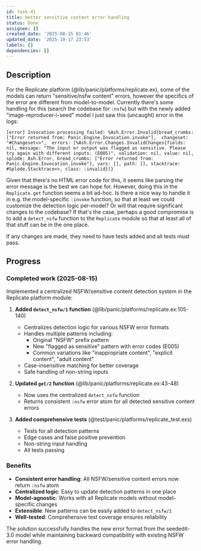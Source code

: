 ```yaml
---
id: task-41
title: better sensitive content error handling
status: Done
assignee: []
created_date: '2025-08-15 01:46'
updated_date: '2025-10-17 23:53'
labels: []
dependencies: []
---
```


## Description

<!-- SECTION:DESCRIPTION:BEGIN -->
For the Replicate platform (@lib/panic/platforms/replicate.ex), some of the
models can return "sensitive/nsfw content" errors, however the specifics of the
error are different from model-to-model. Currently there's some handling for
this (search the codebase for `:nsfw`) but with the newly added
"image-reproducer-i-seed" model I just saw this (uncaught) error in the logs:

```
[error] Invocation processing failed: %Ash.Error.Invalid{bread_crumbs: ["Error returned from: Panic.Engine.Invocation.invoke"],  changeset: "#Changeset<>",  errors: [%Ash.Error.Changes.InvalidChanges{fields: nil, message: "The input or output was flagged as sensitive. Please try again with different inputs. (E005)", validation: nil, value: nil, splode: Ash.Error, bread_crumbs: ["Error returned from: Panic.Engine.Invocation.invoke"], vars: [], path: [], stacktrace: #Splode.Stacktrace<>, class: :invalid}]}
```

Given that there's no HTML error code for this, it seems like parsing the error
message is the best we can hope for. However, doing this in the `Replicate.get`
function seems a bit ad-hoc. Is there a nice way to handle it in e.g. the
model-specific `:invoke` function, so that at least we could customize the
detection logic per-model? Or will that require significant changes to the
codebase? If that's the case, perhaps a good compromise is to add a
`detect_nsfw` function to the `Replicate` module so that at least all of that
stuff can be in the one place.

If any changes are made, they need to have tests added and all tests must pass.

## Progress

### Completed work (2025-08-15)

Implemented a centralized NSFW/sensitive content detection system in the Replicate platform module:

1. **Added `detect_nsfw/1` function** (@lib/panic/platforms/replicate.ex:105-140)
   - Centralizes detection logic for various NSFW error formats
   - Handles multiple patterns including:
     - Original "NSFW" prefix pattern
     - New "flagged as sensitive" pattern with error codes (E005)
     - Common variations like "inappropriate content", "explicit content", "adult content"
   - Case-insensitive matching for better coverage
   - Safe handling of non-string inputs

2. **Updated `get/2` function** (@lib/panic/platforms/replicate.ex:43-48)
   - Now uses the centralized `detect_nsfw` function
   - Returns consistent `:nsfw` error atom for all detected sensitive content errors

3. **Added comprehensive tests** (@test/panic/platforms/replicate_test.exs)
   - Tests for all detection patterns
   - Edge cases and false positive prevention
   - Non-string input handling
   - All tests passing

### Benefits

- **Consistent error handling**: All NSFW/sensitive content errors now return `:nsfw` atom
- **Centralized logic**: Easy to update detection patterns in one place
- **Model-agnostic**: Works with all Replicate models without model-specific changes
- **Extensible**: New patterns can be easily added to `detect_nsfw/1`
- **Well-tested**: Comprehensive test coverage ensures reliability

The solution successfully handles the new error format from the seededit-3.0 model while maintaining backward compatibility with existing NSFW error handling.
<!-- SECTION:DESCRIPTION:END -->
